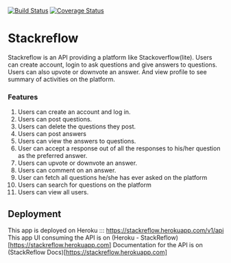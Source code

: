 [![Build Status](https://travis-ci.org/kenzdozz/stackreflow.svg?branch=master)](https://travis-ci.org/kenzdozz/stackreflow) [![Coverage Status](https://coveralls.io/repos/github/kenzdozz/stackreflow/badge.svg?branch=develop)](https://coveralls.io/github/kenzdozz/stackreflow?branch=develop)

# Stackreflow

Stackreflow is an API providing a platform like Stackoverflow(lite). 
Users can create account, login to ask questions and give answers to questions.
Users can also upvote or downvote an answer. 
And view profile to see summary of activities on the platform.

### Features
1. Users can create an account and log in.
2. Users can post questions.
3. Users can delete the questions they post.
4. Users can post answers
5. Users can view the answers to questions.
6. User can accept a response out of all the responses to his/her question as the preferred
answer.
7. Users can upvote or downvote an answer.
8. Users can comment on an answer.
9. User can fetch all questions he/she has ever asked on the platform
10. Users can search for questions on the platform
11. Users can view all users.

## Deployment
This app is deployed on Heroku ::: https://stackreflow.herokuapp.com/v1/api
This app UI consuming the API is on (Heroku - StackReflow)[https://stackreflow.herokuapp.com]
Documentation for the API is on (StackReflow Docs)[https://stackreflow.herokuapp.com]